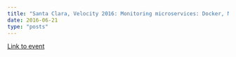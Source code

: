 ```yaml
---
title: "Santa Clara, Velocity 2016: Monitoring microservices: Docker, Mesos, and Kubernetes visibility at scale"
date: 2016-06-21
type: "posts"
---
```


[Link to event](https://conferences.oreilly.com/velocity/vl-ca-2016/public/schedule/detail/50051)
